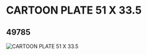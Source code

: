 # CARTOON PLATE 51 X 33.5
## 49785
![CARTOON PLATE 51 X 33.5](https://lc-www-live-s.legocdn.com/media/bricks/5/2/4224724.jpg)